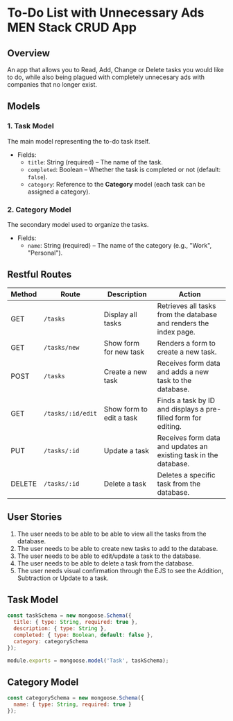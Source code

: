 # To-Do List with Unnecessary Ads MEN Stack CRUD App

## Overview

An app that allows you to Read, Add, Change or Delete tasks you would like to do, while also being plagued with completely unnecesary ads with companies that no longer exist.

## Models

### 1. Task Model

The main model representing the to-do task itself.

- Fields:
  - `title`: String (required) – The name of the task.
  - `completed`: Boolean – Whether the task is completed or not (default: `false`).
  - `category`: Reference to the **Category** model (each task can be assigned a category).


### 2. Category Model

The secondary model used to organize the tasks.

- Fields:
  - `name`: String (required) – The name of the category (e.g., "Work", "Personal").


## Restful Routes

| Method | Route          | Description                      | Action                                                         |
|--------|----------------|----------------------------------|----------------------------------------------------------------|
| GET    | `/tasks`        | Display all tasks                | Retrieves all tasks from the database and renders the index page. |
| GET    | `/tasks/new`    | Show form for new task           | Renders a form to create a new task.                           |
| POST   | `/tasks`        | Create a new task                | Receives form data and adds a new task to the database.        |
| GET    | `/tasks/:id/edit` | Show form to edit a task        | Finds a task by ID and displays a pre-filled form for editing. |
| PUT    | `/tasks/:id`    | Update a task                    | Receives form data and updates an existing task in the database. |
| DELETE | `/tasks/:id`    | Delete a task                    | Deletes a specific task from the database.

## User Stories

1. The user needs to be able to be able to view all the tasks from the database.
1.  The user needs to be able to create new tasks to add to the database.
1. The user needs to be able to edit/update a task to the database.
1. The user needs to be able to delete a task from the database.
1. The user needs visual confirmation through the EJS to see the Addition, Subtraction or Update to a task.



## Task Model 
```js
const taskSchema = new mongoose.Schema({
  title: { type: String, required: true },
  description: { type: String },
  completed: { type: Boolean, default: false },
  category: categorySchema 
});

module.exports = mongoose.model('Task', taskSchema);

```

## Category Model

```js
const categorySchema = new mongoose.Schema({
  name: { type: String, required: true }
});

```





